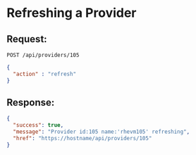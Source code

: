 # Refreshing a Provider

## Request:

    POST /api/providers/105

``` json
{
  "action" : "refresh"
}
```

## Response:

``` json
{
  "success": true,
  "message": "Provider id:105 name:'rhevm105' refreshing",
  "href": "https://hostname/api/providers/105"
}
```
